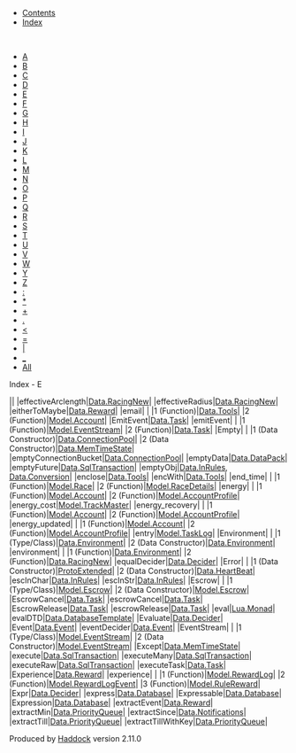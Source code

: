-   [Contents](index.html)
-   [Index](doc-index.html)

 

-   [A](doc-index-A.html)
-   [B](doc-index-B.html)
-   [C](doc-index-C.html)
-   [D](doc-index-D.html)
-   [E](doc-index-E.html)
-   [F](doc-index-F.html)
-   [G](doc-index-G.html)
-   [H](doc-index-H.html)
-   [I](doc-index-I.html)
-   [J](doc-index-J.html)
-   [K](doc-index-K.html)
-   [L](doc-index-L.html)
-   [M](doc-index-M.html)
-   [N](doc-index-N.html)
-   [O](doc-index-O.html)
-   [P](doc-index-P.html)
-   [Q](doc-index-Q.html)
-   [R](doc-index-R.html)
-   [S](doc-index-S.html)
-   [T](doc-index-T.html)
-   [U](doc-index-U.html)
-   [V](doc-index-V.html)
-   [W](doc-index-W.html)
-   [Y](doc-index-Y.html)
-   [Z](doc-index-Z.html)
-   [:](doc-index-58.html)
-   [\*](doc-index-42.html)
-   [+](doc-index-43.html)
-   [.](doc-index-46.html)
-   [\<](doc-index-60.html)
-   [=](doc-index-61.html)
-   [|](doc-index-124.html)
-   [\_](doc-index-95.html)
-   [All](doc-index-All.html)

Index - E

||
|effectiveArclength|[Data.RacingNew](Data-RacingNew.html#v:effectiveArclength)|
|effectiveRadius|[Data.RacingNew](Data-RacingNew.html#v:effectiveRadius)|
|eitherToMaybe|[Data.Reward](Data-Reward.html#v:eitherToMaybe)|
|email| |
|1 (Function)|[Data.Tools](Data-Tools.html#v:email)|
|2 (Function)|[Model.Account](Model-Account.html#v:email)|
|EmitEvent|[Data.Task](Data-Task.html#v:EmitEvent)|
|emitEvent| |
|1 (Function)|[Model.EventStream](Model-EventStream.html#v:emitEvent)|
|2 (Function)|[Data.Task](Data-Task.html#v:emitEvent)|
|Empty| |
|1 (Data Constructor)|[Data.ConnectionPool](Data-ConnectionPool.html#v:Empty)|
|2 (Data Constructor)|[Data.MemTimeState](Data-MemTimeState.html#v:Empty)|
|emptyConnectionBucket|[Data.ConnectionPool](Data-ConnectionPool.html#v:emptyConnectionBucket)|
|emptyData|[Data.DataPack](Data-DataPack.html#v:emptyData)|
|emptyFuture|[Data.SqlTransaction](Data-SqlTransaction.html#v:emptyFuture)|
|emptyObj|[Data.InRules](Data-InRules.html#v:emptyObj), [Data.Conversion](Data-Conversion.html#v:emptyObj)|
|enclose|[Data.Tools](Data-Tools.html#v:enclose)|
|encWith|[Data.Tools](Data-Tools.html#v:encWith)|
|end\_time| |
|1 (Function)|[Model.Race](Model-Race.html#v:end_time)|
|2 (Function)|[Model.RaceDetails](Model-RaceDetails.html#v:end_time)|
|energy| |
|1 (Function)|[Model.Account](Model-Account.html#v:energy)|
|2 (Function)|[Model.AccountProfile](Model-AccountProfile.html#v:energy)|
|energy\_cost|[Model.TrackMaster](Model-TrackMaster.html#v:energy_cost)|
|energy\_recovery| |
|1 (Function)|[Model.Account](Model-Account.html#v:energy_recovery)|
|2 (Function)|[Model.AccountProfile](Model-AccountProfile.html#v:energy_recovery)|
|energy\_updated| |
|1 (Function)|[Model.Account](Model-Account.html#v:energy_updated)|
|2 (Function)|[Model.AccountProfile](Model-AccountProfile.html#v:energy_updated)|
|entry|[Model.TaskLog](Model-TaskLog.html#v:entry)|
|Environment| |
|1 (Type/Class)|[Data.Environment](Data-Environment.html#t:Environment)|
|2 (Data Constructor)|[Data.Environment](Data-Environment.html#v:Environment)|
|environment| |
|1 (Function)|[Data.Environment](Data-Environment.html#v:environment)|
|2 (Function)|[Data.RacingNew](Data-RacingNew.html#v:environment)|
|equalDecider|[Data.Decider](Data-Decider.html#v:equalDecider)|
|Error| |
|1 (Data Constructor)|[ProtoExtended](ProtoExtended.html#v:Error)|
|2 (Data Constructor)|[Data.HeartBeat](Data-HeartBeat.html#v:Error)|
|escInChar|[Data.InRules](Data-InRules.html#v:escInChar)|
|escInStr|[Data.InRules](Data-InRules.html#v:escInStr)|
|Escrow| |
|1 (Type/Class)|[Model.Escrow](Model-Escrow.html#t:Escrow)|
|2 (Data Constructor)|[Model.Escrow](Model-Escrow.html#v:Escrow)|
|EscrowCancel|[Data.Task](Data-Task.html#v:EscrowCancel)|
|escrowCancel|[Data.Task](Data-Task.html#v:escrowCancel)|
|EscrowRelease|[Data.Task](Data-Task.html#v:EscrowRelease)|
|escrowRelease|[Data.Task](Data-Task.html#v:escrowRelease)|
|eval|[Lua.Monad](Lua-Monad.html#v:eval)|
|evalDTD|[Data.DatabaseTemplate](Data-DatabaseTemplate.html#v:evalDTD)|
|Evaluate|[Data.Decider](Data-Decider.html#t:Evaluate)|
|Event|[Data.Event](Data-Event.html#t:Event)|
|eventDecider|[Data.Event](Data-Event.html#v:eventDecider)|
|EventStream| |
|1 (Type/Class)|[Model.EventStream](Model-EventStream.html#t:EventStream)|
|2 (Data Constructor)|[Model.EventStream](Model-EventStream.html#v:EventStream)|
|Except|[Data.MemTimeState](Data-MemTimeState.html#v:Except)|
|execute|[Data.SqlTransaction](Data-SqlTransaction.html#v:execute)|
|executeMany|[Data.SqlTransaction](Data-SqlTransaction.html#v:executeMany)|
|executeRaw|[Data.SqlTransaction](Data-SqlTransaction.html#v:executeRaw)|
|executeTask|[Data.Task](Data-Task.html#v:executeTask)|
|Experience|[Data.Reward](Data-Reward.html#v:Experience)|
|experience| |
|1 (Function)|[Model.RewardLog](Model-RewardLog.html#v:experience)|
|2 (Function)|[Model.RewardLogEvent](Model-RewardLogEvent.html#v:experience)|
|3 (Function)|[Model.RuleReward](Model-RuleReward.html#v:experience)|
|Expr|[Data.Decider](Data-Decider.html#t:Expr)|
|express|[Data.Database](Data-Database.html#v:express)|
|Expressable|[Data.Database](Data-Database.html#t:Expressable)|
|Expression|[Data.Database](Data-Database.html#t:Expression)|
|extractEvent|[Data.Reward](Data-Reward.html#v:extractEvent)|
|extractMin|[Data.PriorityQueue](Data-PriorityQueue.html#v:extractMin)|
|extractSince|[Data.Notifications](Data-Notifications.html#v:extractSince)|
|extractTill|[Data.PriorityQueue](Data-PriorityQueue.html#v:extractTill)|
|extractTillWithKey|[Data.PriorityQueue](Data-PriorityQueue.html#v:extractTillWithKey)|

Produced by [Haddock](http://www.haskell.org/haddock/) version 2.11.0
